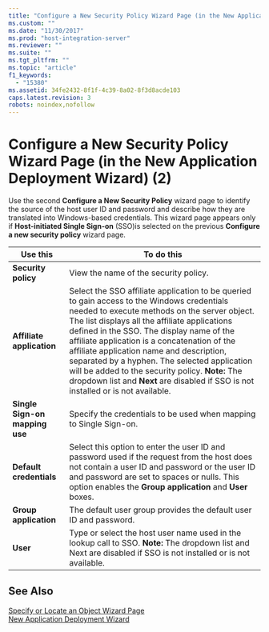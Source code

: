 ```yaml
---
title: "Configure a New Security Policy Wizard Page (in the New Application Deployment Wizard) (2)2 | Microsoft Docs"
ms.custom: ""
ms.date: "11/30/2017"
ms.prod: "host-integration-server"
ms.reviewer: ""
ms.suite: ""
ms.tgt_pltfrm: ""
ms.topic: "article"
f1_keywords: 
  - "15380"
ms.assetid: 34fe2432-8f1f-4c39-8a02-8f3d8acde103
caps.latest.revision: 3
robots: noindex,nofollow
---
```

# Configure a New Security Policy Wizard Page (in the New Application Deployment Wizard) (2)
Use the second **Configure a New Security Policy** wizard page to identify the source of the host user ID and password and describe how they are translated into Windows-based credentials. This wizard page appears only if **Host-initiated Single Sign-on** (SSO)is selected on the previous **Configure a new security policy** wizard page.  
  
|Use this|To do this|  
|--------------|----------------|  
|**Security policy**|View the name of the security policy.|  
|**Affiliate application**|Select the SSO affiliate application to be queried to gain access to the Windows credentials needed to execute methods on the server object. The list displays all the affiliate applications defined in the SSO. The display name of the affiliate application is a concatenation of the affiliate application name and description, separated by a hyphen. The selected application will be added to the security policy. **Note:**  The dropdown list and **Next** are disabled if SSO is not installed or is not available.|  
|**Single Sign-on mapping use**|Specify the credentials to be used when mapping to Single Sign-on.|  
|**Default credentials**|Select this option to enter the user ID and password used if the request from the host does not contain a user ID and password or the user ID and password are set to spaces or nulls. This option enables the **Group application** and **User** boxes.|  
|**Group application**|The default user group provides the default user ID and password.|  
|**User**|Type or select the host user name used in the lookup call to SSO. **Note:**  The dropdown list and Next are disabled if SSO is not installed or is not available.|  
  
## See Also  
 [Specify or Locate an Object Wizard Page](../core/specify-or-locate-an-object-wizard-page1.md)   
 [New Application Deployment Wizard](../core/new-application-deployment-wizard1.md)